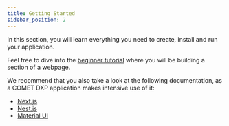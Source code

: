 ```yaml
---
title: Getting Started
sidebar_position: 2
---
```


In this section, you will learn everything you need to create, install and run your application.

Feel free to dive into the [beginner tutorial](http://localhost:3000/docs/getting-started/beginner-tutorial/) where you will be building a section of a webpage.

We recommend that you also take a look at the following documentation, as a COMET DXP application makes intensive use of it:

-   [Next.js](https://nextjs.org/)
-   [Nest.js](https://docs.nestjs.com/)
-   [Material UI](https://mui.com/)
